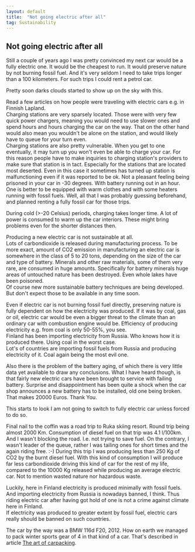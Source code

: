 ```yaml
---
layout: default
title:  "Not going electric after all"
tag: Sustainability
---
```


## Not going electric after all

Still a couple of years ago I was pretty convinced my next car would be a fully electric one. It would be the cheapest to run. It would preserve nature by not burning fossil fuel. And it's very seldom I need to take trips longer than a 100 kilometers. For such trips I could rent a petrol car.

Pretty soon darks clouds started to show up on the sky with this.

Read a few articles on how people were traveling with electric cars e.g. in Finnish Lapland.  
Charging stations are very sparsely located. Those were with very few quick power chargers, meaning you would need to use slower ones and spend hours and hours charging the car on the way. That on the other hand would also mean you wouldn't be alone on the station, and would likely have to queue for your turn even.  
Charging stations are also pretty vulnerable. When you get to one eventually, it may turn up you won't even be able to charge your car. For this reason people have to make inquiries to charging station's providers to make sure that station is in tact. Especially for the stations that are located most deserted. Even in this case it sometimes has turned up station is malfunctioning even if it was reported to be ok. Not a pleasant feeling being prisoned in your car in -30 degrees. With battery running out in an hour. One is better to be equipped with warm clothes and with some heaters running with fossil fuels.
Well, all that I was probably guessing beforehand, and planned renting a fully fossil car for those trips.

During cold (>-20 Celsius) periods, charging takes longer time. A lot of power is consumed to warm up the car interiors. These might bring problems even for the shorter distances then.

Producing a new electric car is not sustainable at all.  
Lots of carbondioxide is released during manufacturing process. To be more exact, amount of CO2 emission in manufacturing an electric car is somewhere in the class of 5 to 20 tons, depending on the size of the car and type of battery.
Minerals and other raw materials, some of them very rare, are consumed in huge amounts. Specifically for battery minerals huge areas of untouched nature has been destroyed. Even whole lakes have been poisoned.  
Of course new more sustainable battery techniques are being developed. But don't expect those to be available in any time soon.

Even if electric car is not burning fossil fuel directly, preserving nature is fully dependent on how the electricity was produced. If it was by coal, gas or oil, electric car would be even a bigger threat to the climate than an ordinary car with combustion engine would be. Efficiency of producing electricity e.g. from coal is only 50-55%, you see.  
Finland has been importing electricity from Russia. Who knows how it is produced there. Using coal in the worst case.  
Lot's of countries are importing fossil fuels from Russia and producing electricity of it. Coal again being the most evil one.

Also there is the problem of the battery aging, of which there is very little data yet available to draw any conclusions. What I have heard though, is that fairly new electric cars have been brought to service with failing battery. Surprise and disappointment has been quite a shock when the car shop announces a new battery has to be installed, old one being broken. That makes 20000 Euros. Thank You.

This starts to look I am not going to switch to fully electric car unless forced to do so.

Final nail to the coffin was a road trip to Ruka skiing resort. Round trip being almost 2000 Km. Consumption of diesel fuel on that trip was 4.1 l/100km. And I wasn't blocking the road. I.e. not trying to save fuel. On the contrary, I wasn't leader of the queue, rather I was tailing ones for short times and the again riding free. :-)
During this trip I was producing less than 250 Kg of CO2 by the burnt diesel fuel.
With this kind of consumption I will produce far less carbondioxide driving this kind of car for the rest of my life, compared to the 10000 Kg released while producing an average electric car. Not to mention wasted nature nor hazardous waste.

Luckily, here in Finland electricity is produced minimally with fossil fuels. And importing electricity from Russia is nowadays banned, I think. Thus riding electric car after having got hold of one is not a crime against climate here in Finland.  
If electricity was produced to greater extent by fossil fuel, electric cars really should be banned on such countries.

The car by the way was a BMW 116d F20, 2012. How on earth we managed to pack winter sports gear of 4 in that kind of a car. That's described in article [The art of carpacking](http://localhost:4000/blog/2022/02/14/the-art-of-carpacking.html).




